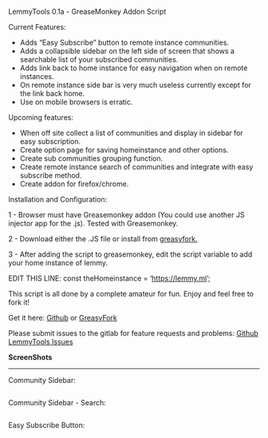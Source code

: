 <p>LemmyTools 0.1a - GreaseMonkey Addon Script</p>
<p>Current Features:</p>
<ul>
    <li>Adds “Easy Subscribe” button to remote instance communities.</li>
    <li>Adds a collapsible sidebar on the left side of screen that shows a searchable list of your subscribed communities.</li>
    <li>Adds link back to home instance for easy navigation when on remote instances.</li>
    <li>On remote instance side bar is very much useless currently except for the link back home.</li>
    <li>Use on mobile browsers is erratic.</li>
</ul>
<p>Upcoming features:</p>
<ul>
    <li>When off site collect a list of communities and display in sidebar for easy subscription.</li>
    <li>Create option page for saving homeinstance and other options.</li>
    <li>Create sub communities grouping function.</li>
    <li>Create remote instance search of communities and integrate with easy subscribe method.</li>
    <li>Create addon for firefox/chrome.</li>
</ul>
<p>Installation and Configuration:</p>
<p>1 - Browser must have Greasemonkey addon (You could use another JS injector app for the .js). Tested with Greasemonkey.</p>
<p>2 - Download either the .JS file or install from <a href="https://greasyfork.org/en/scripts/469169-lemmytools">greasyfork.</a></p></p>
<p>3 - After adding the script to greasemonkey, edit the script variable to add your home instance of lemmy.</p>
<p>EDIT THIS LINE: const theHomeinstance = ‘<a href="https://lemmy.ml">https://lemmy.ml</a>’;</p>
<p>This script is all done by a complete amateur for fun. Enjoy and feel free to fork it!</p>

<p>Get it here: <a href="https://github.com/howdy-tsc/LemmyTools">Github</a> or <a href="https://greasyfork.org/en/scripts/469169-lemmytools">GreasyFork</a></p>
<p><b></b>Please submit issues to the gitlab for feature requests and problems: <a href="https://github.com/howdy-tsc/LemmyTools/issues">Github LemmyTools Issues</a></b></p>

<b>ScreenShots</b><hr />

<p>Community Sidebar:</p>
<p><img src="https://thesimplecorner.org/pictrs/image/7bc23efc-9f13-42a8-8e62-f87b154f077a.png" alt=""></p>
<p>Community Sidebar - Search:</p>
<p><img src="https://thesimplecorner.org/pictrs/image/6aa12b03-885a-4722-ada6-19722352f6c5.png" alt=""></p>
<p>Easy Subscribe Button:</p>
<p><img src="https://thesimplecorner.org/pictrs/image/279fbf9e-efa8-42ae-bee6-4263582a72bb.png" alt=""></p>

